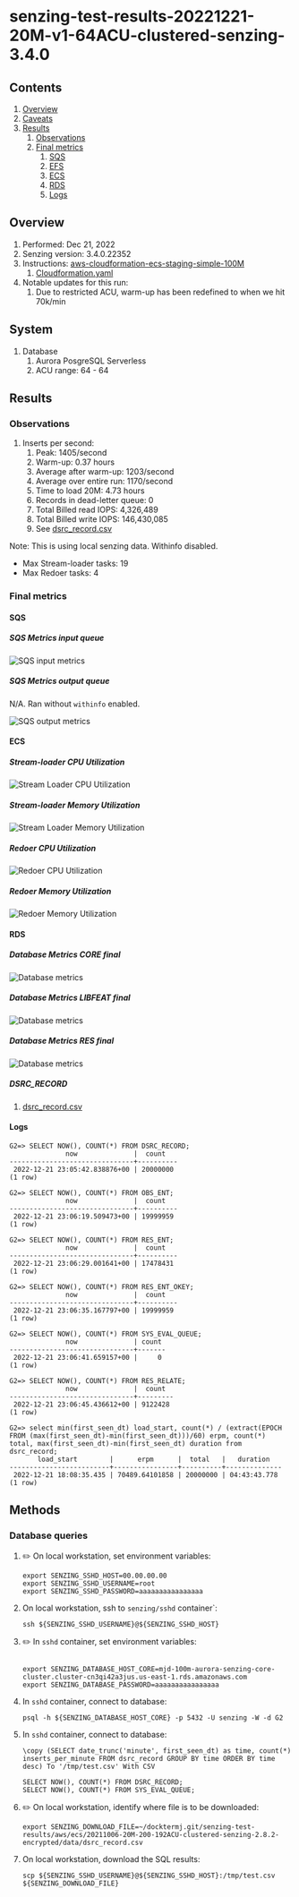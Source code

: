 # senzing-test-results-20221221-20M-v1-64ACU-clustered-senzing-3.4.0

## Contents

1. [Overview](#overview)
1. [Caveats](#caveats)
1. [Results](#results)
    1. [Observations](#observations)
    1. [Final metrics](#final-metrics)
        1. [SQS](#sqs)
        1. [EFS](#efs)
        1. [ECS](#ecs)
        1. [RDS](#rds)
        1. [Logs](#logs)

## Overview

1. Performed: Dec 21, 2022
2. Senzing version: 3.4.0.22352
3. Instructions:
   [aws-cloudformation-ecs-staging-simple-100M](https://github.com/Senzing/aws-cloudformation-ecs/tree/main/cloudformation/aws-cloudformation-ecs-staging-simple-100M)
    1. [Cloudformation.yaml]()
4. Notable updates for this run:
    1. Due to restricted ACU, warm-up has been redefined to when we hit 70k/min

## System

1. Database
    1. Aurora PosgreSQL Serverless
    1. ACU range: 64 - 64

## Results

### Observations

1. Inserts per second:
    1. Peak: 1405/second
    1. Warm-up: 0.37 hours
    1. Average after warm-up: 1203/second
    1. Average over entire run: 1170/second
    1. Time to load 20M: 4.73 hours
    1. Records in dead-letter queue: 0
    1. Total Billed read IOPS:     4,326,489
    1. Total Billed write IOPS:  146,430,085
    1. See [dsrc_record.csv](data/dsrc_record.csv)

Note:  This is using local senzing data.  Withinfo disabled.

- Max Stream-loader tasks: 19
- Max Redoer tasks: 4

### Final metrics

#### SQS

##### SQS Metrics input queue

![SQS input metrics](images/sqs-input-metrics.png "SQS input metrics")

##### SQS Metrics output queue

N/A.  Ran without `withinfo` enabled.

![SQS output metrics](images/sqs-output-metrics.png "SQS output metrics")

#### ECS

##### Stream-loader CPU Utilization

![Stream Loader CPU Utilization](images/stream-loader-CPU-Utilization.png "Stream-loader CPU Utilization")

##### Stream-loader Memory Utilization

![Stream Loader Memory Utilization](images/stream-loader-Memory-Utilization.png "Stream-loader Memory Utilization")

##### Redoer CPU Utilization

![Redoer CPU Utilization](images/redoer-CPU-Utilization.png "Redoer CPU Utilization")

##### Redoer Memory Utilization

![Redoer Memory Utilization](images/redoer-Memory-Utilization.png "Redoer Memory Utilization")

#### RDS

##### Database Metrics CORE final

![Database metrics](images/database-metrics-core.png "Database metrics")

##### Database Metrics LIBFEAT final

![Database metrics](images/database-metrics-libfeat.png "Database metrics")

##### Database Metrics RES final

![Database metrics](images/database-metrics-res.png "Database metrics")

##### DSRC_RECORD

1. [dsrc_record.csv](data/dsrc_record.csv)

#### Logs

```
G2=> SELECT NOW(), COUNT(*) FROM DSRC_RECORD;
              now              |  count
-------------------------------+----------
 2022-12-21 23:05:42.838876+00 | 20000000
(1 row)

G2=> SELECT NOW(), COUNT(*) FROM OBS_ENT;
              now              |  count
-------------------------------+----------
 2022-12-21 23:06:19.509473+00 | 19999959
(1 row)

G2=> SELECT NOW(), COUNT(*) FROM RES_ENT;
              now              |  count
-------------------------------+----------
 2022-12-21 23:06:29.001641+00 | 17478431
(1 row)

G2=> SELECT NOW(), COUNT(*) FROM RES_ENT_OKEY;
              now              |  count
-------------------------------+----------
 2022-12-21 23:06:35.167797+00 | 19999959
(1 row)

G2=> SELECT NOW(), COUNT(*) FROM SYS_EVAL_QUEUE;
              now              | count
-------------------------------+-------
 2022-12-21 23:06:41.659157+00 |     0
(1 row)

G2=> SELECT NOW(), COUNT(*) FROM RES_RELATE;
              now              |  count
-------------------------------+---------
 2022-12-21 23:06:45.436612+00 | 9122428
(1 row)

G2=> select min(first_seen_dt) load_start, count(*) / (extract(EPOCH FROM (max(first_seen_dt)-min(first_seen_dt)))/60) erpm, count(*) total, max(first_seen_dt)-min(first_seen_dt) duration from dsrc_record;
       load_start        |      erpm      |  total   |   duration
-------------------------+----------------+----------+--------------
 2022-12-21 18:08:35.435 | 70489.64101858 | 20000000 | 04:43:43.778
(1 row)

```

## Methods

### Database queries

1. :pencil2: On local workstation, set environment variables:

    ```console
    export SENZING_SSHD_HOST=00.00.00.00
    export SENZING_SSHD_USERNAME=root
    export SENZING_SSHD_PASSWORD=aaaaaaaaaaaaaaaa
    ```

1. On local workstation, ssh to `senzing/sshd` container`:

    ```console
    ssh ${SENZING_SSHD_USERNAME}@${SENZING_SSHD_HOST}
    ```

1. :pencil2: In `sshd` container, set environment variables:

    ```console

    export SENZING_DATABASE_HOST_CORE=mjd-100m-aurora-senzing-core-cluster.cluster-cn3qi42a3jus.us-east-1.rds.amazonaws.com
    export SENZING_DATABASE_PASSWORD=aaaaaaaaaaaaaaaa
    ```

1. In `sshd` container, connect to database:

    ```console
    psql -h ${SENZING_DATABASE_HOST_CORE} -p 5432 -U senzing -W -d G2
    ```

1. In `sshd` container, connect to database:

    ```console
    \copy (SELECT date_trunc('minute', first_seen_dt) as time, count(*) inserts_per_minute FROM dsrc_record GROUP BY time ORDER BY time desc) To '/tmp/test.csv' With CSV

    SELECT NOW(), COUNT(*) FROM DSRC_RECORD;
    SELECT NOW(), COUNT(*) FROM SYS_EVAL_QUEUE;
    ```

1. :pencil2: On local workstation, identify where file is to be downloaded:

    ```console
    export SENZING_DOWNLOAD_FILE=~/docktermj.git/senzing-test-results/aws/ecs/20211006-20M-200-192ACU-clustered-senzing-2.8.2-encrypted/data/dsrc_record.csv
    ```

1. On local workstation, download the SQL results:

    ```console
    scp ${SENZING_SSHD_USERNAME}@${SENZING_SSHD_HOST}:/tmp/test.csv ${SENZING_DOWNLOAD_FILE}
    ```
